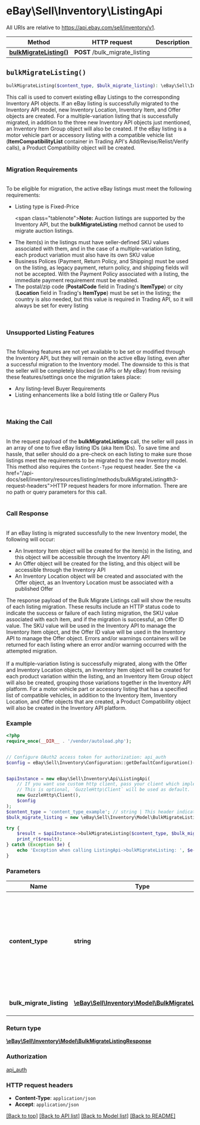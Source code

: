 # eBay\Sell\Inventory\ListingApi

All URIs are relative to https://api.ebay.com/sell/inventory/v1.

Method | HTTP request | Description
------------- | ------------- | -------------
[**bulkMigrateListing()**](ListingApi.md#bulkMigrateListing) | **POST** /bulk_migrate_listing | 


## `bulkMigrateListing()`

```php
bulkMigrateListing($content_type, $bulk_migrate_listing): \eBay\Sell\Inventory\Model\BulkMigrateListingResponse
```



This call is used to convert existing eBay Listings to the corresponding Inventory API objects. If an eBay listing is successfully migrated to the Inventory API model, new Inventory Location, Inventory Item, and Offer objects are created. For a multiple-variation listing that is successfully migrated, in addition to the three new Inventory API objects just mentioned, an Inventory Item Group object will also be created. If the eBay listing is a motor vehicle part or accessory listing with a compatible vehicle list (<strong>ItemCompatibilityList</strong> container in Trading API's Add/Revise/Relist/Verify calls), a Product Compatibility object will be created.<br><br><h3>Migration Requirements</h3><br>To be eligible for migration, the active eBay listings must meet the following requirements:<ul><li>Listing type is Fixed-Price<p><span class=\"tablenote\"><strong>Note:</strong> Auction listings are supported by the Inventory API, but the <b>bulkMigrateListing</b> method cannot be used to migrate auction listings.</span></p></li><li>The item(s) in the listings must have seller-defined SKU values associated with them, and in the case of a multiple-variation listing, each product variation must also have its own SKU value</li><li>Business Polices (Payment, Return Policy, and Shipping) must be used on the listing, as legacy payment, return policy, and shipping fields will not be accepted. With the Payment Policy associated with a listing, the immediate payment requirement must be enabled.</li><li>The postal/zip code (<strong>PostalCode</strong> field in Trading's <strong>ItemType</strong>) or city (<strong>Location</strong> field in Trading's <strong>ItemType</strong>) must be set in the listing; the country is also needed, but this value is required in Trading API, so it will always be set for every listing</li></ul><br><h3>Unsupported Listing Features</h3><br>The following features are not yet available to be set or modified through the Inventory API, but they will remain on the active eBay listing, even after a successful migration to the Inventory model. The downside to this is that the seller will be completely blocked (in APIs or My eBay) from revising these features/settings once the migration takes place:<ul><li>Any listing-level Buyer Requirements</li><li>Listing enhancements like a bold listing title or Gallery Plus</li></ul><br><h3>Making the Call</h3><br>In the request payload of the <strong>bulkMigrateListings</strong> call, the seller will pass in an array of one to five eBay listing IDs (aka Item IDs). To save time and hassle, that seller should do a pre-check on each listing to make sure those listings meet the requirements to be migrated to the new Inventory model. This method also requires the <code>Content-Type</code> request header. See the <a href=\"/api-docs/sell/inventory/resources/listing/methods/bulkMigrateListing#h3-request-headers\">HTTP request headers</a> for more information. There are no path or query parameters for this call.<br><br><h3>Call Response</h3><br>If an eBay listing is migrated successfully to the new Inventory model, the following will occur:<ul><li>An Inventory Item object will be created for the item(s) in the listing, and this object will be accessible through the Inventory API</li><li>An Offer object will be created for the listing, and this object will be accessible through the Inventory API</li><li>An Inventory Location object will be created and associated with the Offer object, as an Inventory Location must be associated with a published Offer</li></ul>The response payload of the Bulk Migrate Listings call will show the results of each listing migration. These results include an HTTP status code to indicate the success or failure of each listing migration, the SKU value associated with each item, and if the migration is successful, an Offer ID value. The SKU value will be used in the Inventory API to manage the Inventory Item object, and the Offer ID value will be used in the Inventory API to manage the Offer object. Errors and/or warnings containers will be returned for each listing where an error and/or warning occurred with the attempted migration.<br><br>If a multiple-variation listing is successfully migrated, along with the Offer and Inventory Location objects, an Inventory Item object will be created for each product variation within the listing, and an Inventory Item Group object will also be created, grouping those variations together in the Inventory API platform. For a motor vehicle part or accessory listing that has a specified list of compatible vehicles, in addition to the Inventory Item, Inventory Location, and Offer objects that are created, a Product Compatibility object will also be created in the Inventory API platform.

### Example

```php
<?php
require_once(__DIR__ . '/vendor/autoload.php');


// Configure OAuth2 access token for authorization: api_auth
$config = eBay\Sell\Inventory\Configuration::getDefaultConfiguration()->setAccessToken('YOUR_ACCESS_TOKEN');


$apiInstance = new eBay\Sell\Inventory\Api\ListingApi(
    // If you want use custom http client, pass your client which implements `GuzzleHttp\ClientInterface`.
    // This is optional, `GuzzleHttp\Client` will be used as default.
    new GuzzleHttp\Client(),
    $config
);
$content_type = 'content_type_example'; // string | This header indicates the format of the request body provided by the client. Its value should be set to <b>application/json</b>. <br><br> For more information, refer to <a href=\"/api-docs/static/rest-request-components.html#HTTP\" target=\"_blank \">HTTP request headers</a>.
$bulk_migrate_listing = new \eBay\Sell\Inventory\Model\BulkMigrateListing(); // \eBay\Sell\Inventory\Model\BulkMigrateListing | Details of the listings that needs to be migrated into Inventory

try {
    $result = $apiInstance->bulkMigrateListing($content_type, $bulk_migrate_listing);
    print_r($result);
} catch (Exception $e) {
    echo 'Exception when calling ListingApi->bulkMigrateListing: ', $e->getMessage(), PHP_EOL;
}
```

### Parameters

Name | Type | Description  | Notes
------------- | ------------- | ------------- | -------------
 **content_type** | **string**| This header indicates the format of the request body provided by the client. Its value should be set to &lt;b&gt;application/json&lt;/b&gt;. &lt;br&gt;&lt;br&gt; For more information, refer to &lt;a href&#x3D;\&quot;/api-docs/static/rest-request-components.html#HTTP\&quot; target&#x3D;\&quot;_blank \&quot;&gt;HTTP request headers&lt;/a&gt;. |
 **bulk_migrate_listing** | [**\eBay\Sell\Inventory\Model\BulkMigrateListing**](../Model/BulkMigrateListing.md)| Details of the listings that needs to be migrated into Inventory |

### Return type

[**\eBay\Sell\Inventory\Model\BulkMigrateListingResponse**](../Model/BulkMigrateListingResponse.md)

### Authorization

[api_auth](../../README.md#api_auth)

### HTTP request headers

- **Content-Type**: `application/json`
- **Accept**: `application/json`

[[Back to top]](#) [[Back to API list]](../../README.md#endpoints)
[[Back to Model list]](../../README.md#models)
[[Back to README]](../../README.md)
